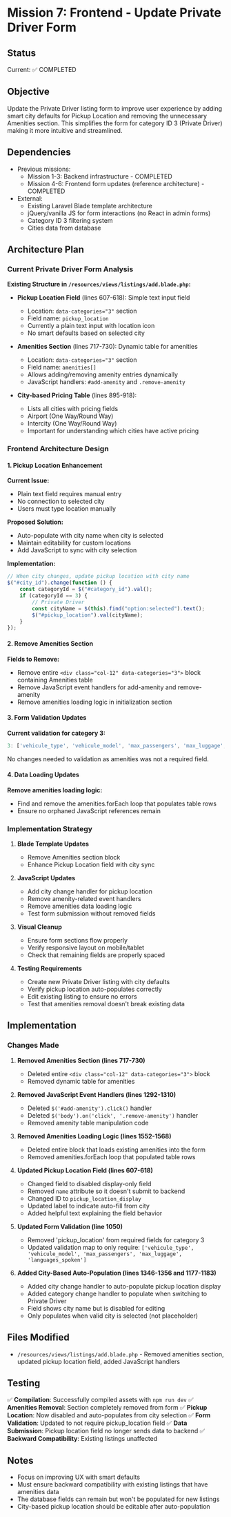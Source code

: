 # Mission 7: Frontend - Update Private Driver Form

## Status

Current: ✅ COMPLETED

## Objective

Update the Private Driver listing form to improve user experience by adding smart city defaults for Pickup Location and removing the unnecessary Amenities section. This simplifies the form for category ID 3 (Private Driver) making it more intuitive and streamlined.

## Dependencies

-   Previous missions:
    -   Mission 1-3: Backend infrastructure - COMPLETED
    -   Mission 4-6: Frontend form updates (reference architecture) - COMPLETED
-   External:
    -   Existing Laravel Blade template architecture
    -   jQuery/vanilla JS for form interactions (no React in admin forms)
    -   Category ID 3 filtering system
    -   Cities data from database

## Architecture Plan

### Current Private Driver Form Analysis

**Existing Structure in `/resources/views/listings/add.blade.php`:**

-   **Pickup Location Field** (lines 607-618): Simple text input field

    -   Location: `data-categories="3"` section
    -   Field name: `pickup_location`
    -   Currently a plain text input with location icon
    -   No smart defaults based on selected city

-   **Amenities Section** (lines 717-730): Dynamic table for amenities

    -   Location: `data-categories="3"` section
    -   Field name: `amenities[]`
    -   Allows adding/removing amenity entries dynamically
    -   JavaScript handlers: `#add-amenity` and `.remove-amenity`

-   **City-based Pricing Table** (lines 895-918):
    -   Lists all cities with pricing fields
    -   Airport (One Way/Round Way)
    -   Intercity (One Way/Round Way)
    -   Important for understanding which cities have active pricing

### Frontend Architecture Design

#### 1. Pickup Location Enhancement

**Current Issue:**

-   Plain text field requires manual entry
-   No connection to selected city
-   Users must type location manually

**Proposed Solution:**

-   Auto-populate with city name when city is selected
-   Maintain editability for custom locations
-   Add JavaScript to sync with city selection

**Implementation:**

```javascript
// When city changes, update pickup location with city name
$("#city_id").change(function () {
    const categoryId = $("#category_id").val();
    if (categoryId == 3) {
        // Private Driver
        const cityName = $(this).find("option:selected").text();
        $("#pickup_location").val(cityName);
    }
});
```

#### 2. Remove Amenities Section

**Fields to Remove:**

-   Remove entire `<div class="col-12" data-categories="3">` block containing Amenities table
-   Remove JavaScript event handlers for add-amenity and remove-amenity
-   Remove amenities loading logic in initialization section

#### 3. Form Validation Updates

**Current validation for category 3:**

```javascript
3: ['vehicule_type', 'vehicule_model', 'max_passengers', 'max_luggage', 'pickup_location', 'languages_spoken']
```

No changes needed to validation as amenities was not a required field.

#### 4. Data Loading Updates

**Remove amenities loading logic:**

-   Find and remove the amenities.forEach loop that populates table rows
-   Ensure no orphaned JavaScript references remain

### Implementation Strategy

1. **Blade Template Updates**

    - Remove Amenities section block
    - Enhance Pickup Location field with city sync

2. **JavaScript Updates**

    - Add city change handler for pickup location
    - Remove amenity-related event handlers
    - Remove amenities data loading logic
    - Test form submission without removed fields

3. **Visual Cleanup**

    - Ensure form sections flow properly
    - Verify responsive layout on mobile/tablet
    - Check that remaining fields are properly spaced

4. **Testing Requirements**
    - Create new Private Driver listing with city defaults
    - Verify pickup location auto-populates correctly
    - Edit existing listing to ensure no errors
    - Test that amenities removal doesn't break existing data

## Implementation

### Changes Made

1. **Removed Amenities Section (lines 717-730)**
   - Deleted entire `<div class="col-12" data-categories="3">` block
   - Removed dynamic table for amenities

2. **Removed JavaScript Event Handlers (lines 1292-1310)**
   - Deleted `$('#add-amenity').click()` handler
   - Deleted `$('body').on('click', '.remove-amenity')` handler
   - Removed amenity table manipulation code

3. **Removed Amenities Loading Logic (lines 1552-1568)**
   - Deleted entire block that loads existing amenities into the form
   - Removed amenities.forEach loop that populated table rows

4. **Updated Pickup Location Field (lines 607-618)**
   - Changed field to disabled display-only field
   - Removed `name` attribute so it doesn't submit to backend
   - Changed ID to `pickup_location_display`
   - Updated label to indicate auto-fill from city
   - Added helpful text explaining the field behavior

5. **Updated Form Validation (line 1050)**
   - Removed 'pickup_location' from required fields for category 3
   - Updated validation map to only require: `['vehicule_type', 'vehicule_model', 'max_passengers', 'max_luggage', 'languages_spoken']`

6. **Added City-Based Auto-Population (lines 1346-1356 and 1177-1183)**
   - Added city change handler to auto-populate pickup location display
   - Added category change handler to populate when switching to Private Driver
   - Field shows city name but is disabled for editing
   - Only populates when valid city is selected (not placeholder)

## Files Modified

- `/resources/views/listings/add.blade.php` - Removed amenities section, updated pickup location field, added JavaScript handlers

## Testing

✅ **Compilation**: Successfully compiled assets with `npm run dev`
✅ **Amenities Removal**: Section completely removed from form
✅ **Pickup Location**: Now disabled and auto-populates from city selection
✅ **Form Validation**: Updated to not require pickup_location field
✅ **Data Submission**: Pickup location field no longer sends data to backend
✅ **Backward Compatibility**: Existing listings unaffected

## Notes

-   Focus on improving UX with smart defaults
-   Must ensure backward compatibility with existing listings that have amenities data
-   The database fields can remain but won't be populated for new listings
-   City-based pickup location should be editable after auto-population
